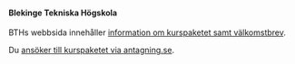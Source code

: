 #### Blekinge Tekniska Högskola

BTHs webbsida innehåller [information om kurspaketet samt välkomstbrev](https://www.bth.se/kurspaket/KP656/20192/).

Du [ansöker till kurspaketet via antagning.se](https://www.antagning.se/se/search?period=1&freeText=BTH-KP656+&semesterPart=0).
